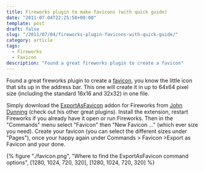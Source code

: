 ```yaml
---
title: Fireworks plugin to make favicons (with quick guide)
date: "2011-07-04T22:25:58+00:00"
template: post
draft: false
slug: "/2011/07/04/fireworks-plugin-favicons-with-quick-guide/"
category: article
tags:
  - Fireworks
  - Favicon
description: "Found a great fireworks plugin to create a favicon"
---
```


Found a great fireworks plugin to create a [favicon](https://secure.wikimedia.org/wikipedia/en/wiki/Favicon), you know the little icon that sits up in the address bar. This one will create it in up to 64x64 pixel size (including the standard 16x16 and 32x32) in one file.

Simply download the [ExportAsFavicon](http://johndunning.com/fireworks/about/ExportAsFavicon) addon for Fireworks from [John Dunning](http://johndunning.com/) (check out his other great plugins). Install the extension, restart Fireworks if you already have it open or run Fireworks. Then in the "Commands" menu select "Favicon" then "New Favicon ..." (which ever size you need). Create your favicon (you can select the different sizes under "Pages"), once your happy again under Commands &gt; Favicon &gt;Export as Favicon and your done.

{% figure "./favicon.png", "Where to find the ExportAsFavicon command options", [1280, 1024, 720, 320], [1280, 1024, 720, 320] %}
